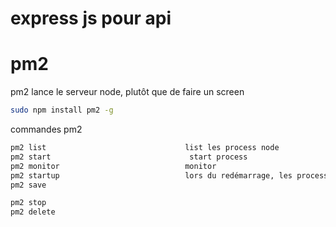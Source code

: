 # express js   pour api
# pm2
pm2 lance le serveur node, plutôt que de faire un screen

```bash
sudo npm install pm2 -g
```
commandes pm2
```bash
pm2 list                               list les process node
pm2 start                               start process
pm2 monitor                            monitor
pm2 startup                            lors du redémarrage, les process en cours vont démarre
pm2 save

pm2 stop
pm2 delete

```
